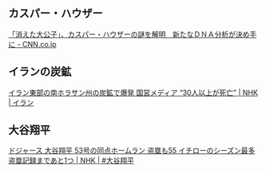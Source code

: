 ## カスパー・ハウザー

[「消えた大公子」、カスパー・ハウザーの謎を解明　新たなＤＮＡ分析が決め手に - CNN.co.jp](https://www.cnn.co.jp/fringe/35224150.html)

## イランの炭鉱

[イラン東部の南ホラサン州の炭鉱で爆発 国営メディア “30人以上が死亡” | NHK | イラン](https://www3.nhk.or.jp/news/html/20240922/k10014589491000.html)

## 大谷翔平

[ドジャース 大谷翔平 53号の同点ホームラン 盗塁も55 イチローのシーズン最多盗塁記録まであと1つ | NHK | #大谷翔平](https://www3.nhk.or.jp/news/html/20240923/k10014589661000.html)

